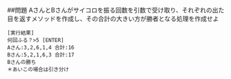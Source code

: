 ##問題
AさんとBさんがサイコロを振る回数を引数で受け取り、それぞれの出た目を返すメソッドを作成し、その合計の大きい方が勝者となる処理を作成せよ
```
[実行結果]
何回ふる？>5 [ENTER]
Aさん:3,2,6,1,4 合計:16
Bさん:5,2,1,6,3 合計:17
Bさんの勝ち
＊あいこの場合は引き分け
```
